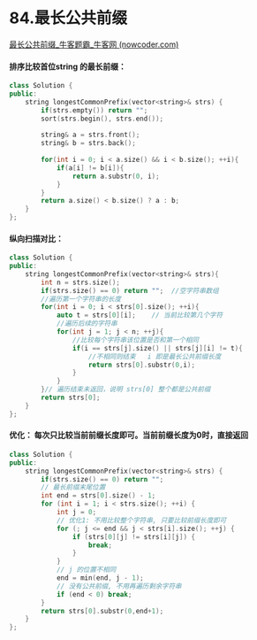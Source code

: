 # 84.最长公共前缀

[最长公共前缀_牛客题霸_牛客网 (nowcoder.com)](https://www.nowcoder.com/practice/28eb3175488f4434a4a6207f6f484f47?tpId=295&tags=&title=&difficulty=0&judgeStatus=0&rp=0&sourceUrl=%2Fexam%2Foj)



#### 排序比较首位string 的最长前缀：

```c++
class Solution {
public:
    string longestCommonPrefix(vector<string>& strs) {
        if(strs.empty()) return "";
        sort(strs.begin(), strs.end());
        
        string& a = strs.front();
        string& b = strs.back();
        
        for(int i = 0; i < a.size() && i < b.size(); ++i){
            if(a[i] != b[i]){
                return a.substr(0, i);
            }
        }
        return a.size() < b.size() ? a : b;
    }
};
```





#### 纵向扫描对比：

```c++
class Solution {
public:
    string longestCommonPrefix(vector<string>& strs){
        int n = strs.size();
        if(strs.size() == 0) return "";  //空字符串数组
        //遍历第一个字符串的长度
        for(int i = 0; i < strs[0].size(); ++i){
            auto t = strs[0][i];    // 当前比较第几个字符
            //遍历后续的字符串
            for(int j = 1; j < n; ++j){
                //比较每个字符串该位置是否和第一个相同
                if(i == strs[j].size() || strs[j][i] != t){
                    //不相同则结束   i 即是最长公共前缀长度
                    return strs[0].substr(0,i);
                }
            }
        }// 遍历结束未返回，说明 strs[0] 整个都是公共前缀
        return strs[0];
    }
};

```



#### 优化： 每次只比较当前前缀长度即可。当前前缀长度为0时，直接返回

```c++
class Solution {
public:
    string longestCommonPrefix(vector<string>& strs) {
        if(strs.size() == 0) return "";
        // 最长前缀末尾位置
        int end = strs[0].size() - 1;
        for (int i = 1; i < strs.size(); ++i) {
            int j = 0;
            // 优化1: 不用比较整个字符串, 只要比较前缀长度即可
            for (; j <= end && j < strs[i].size(); ++j) {
                if (strs[0][j] != strs[i][j]) {
                    break;
                }
            }
            // j 的位置不相同
            end = min(end, j - 1);
            // 没有公共前缀, 不用再遍历剩余字符串
            if (end < 0) break;
        }
        return strs[0].substr(0,end+1);
    }
};
```
